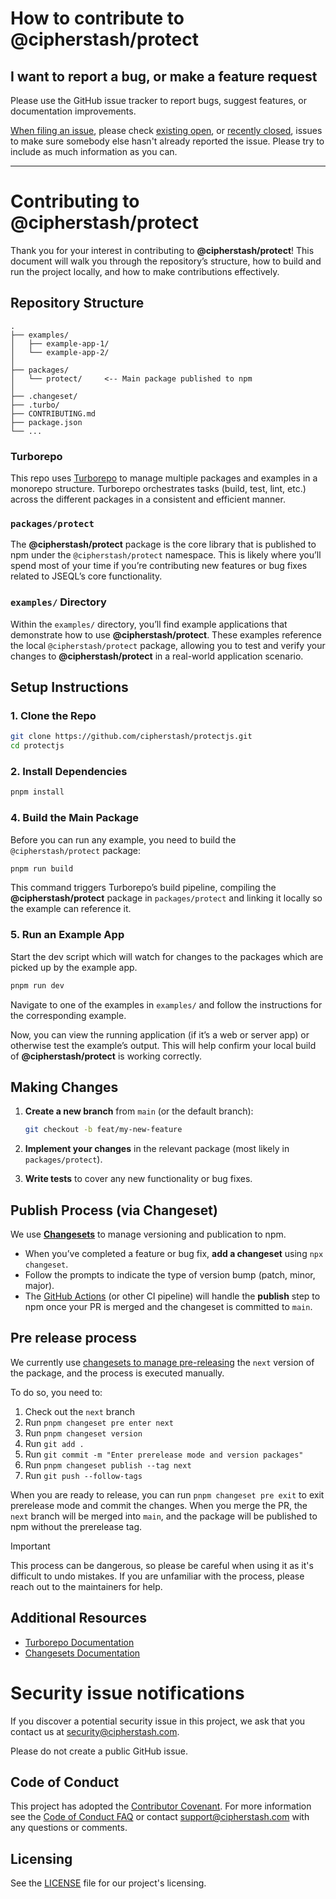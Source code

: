 # How to contribute to @cipherstash/protect

## I want to report a bug, or make a feature request

Please use the GitHub issue tracker to report bugs, suggest features, or documentation improvements.

[When filing an issue](https://github.com/cipherstash/protectjs/issues/new/choose), please check [existing open](https://github.com/cipherstash/protectjs/issues?q=is%3Aissue+is%3Aopen+sort%3Aupdated-desc), or [recently closed](https://github.com/cipherstash/protectjs/issues?q=is%3Aissue+sort%3Aupdated-desc+is%3Aclosed), issues to make sure somebody else hasn't already reported the issue. Please try to include as much information as you can.

---

# Contributing to @cipherstash/protect

Thank you for your interest in contributing to **@cipherstash/protect**! This document will walk you through the repository’s structure, how to build and run the project locally, and how to make contributions effectively.

## Repository Structure

```
.
├── examples/
│   ├── example-app-1/
│   └── example-app-2/
│
├── packages/
│   └── protect/     <-- Main package published to npm
│
├── .changeset/
├── .turbo/
├── CONTRIBUTING.md
├── package.json
└── ...
```

### Turborepo

This repo uses [Turborepo](https://turbo.build/) to manage multiple packages and examples in a monorepo structure. Turborepo orchestrates tasks (build, test, lint, etc.) across the different packages in a consistent and efficient manner.

### `packages/protect`

The **@cipherstash/protect** package is the core library that is published to npm under the `@cipherstash/protect` namespace. This is likely where you’ll spend most of your time if you’re contributing new features or bug fixes related to JSEQL’s core functionality.

### `examples/` Directory

Within the `examples/` directory, you’ll find example applications that demonstrate how to use **@cipherstash/protect**. These examples reference the local `@cipherstash/protect` package, allowing you to test and verify your changes to **@cipherstash/protect** in a real-world application scenario.

## Setup Instructions

### 1. Clone the Repo

```bash
git clone https://github.com/cipherstash/protectjs.git
cd protectjs
```

### 2. Install Dependencies

```bash
pnpm install
```

### 4. Build the Main Package

Before you can run any example, you need to build the `@cipherstash/protect` package:

```bash
pnpm run build
```

This command triggers Turborepo’s build pipeline, compiling the **@cipherstash/protect** package in `packages/protect` and linking it locally so the example can reference it.

### 5. Run an Example App

Start the dev script which will watch for changes to the packages which are picked up by the example app.

```bash
pnpm run dev
```

Navigate to one of the examples in `examples/` and follow the instructions for the corresponding example.

Now, you can view the running application (if it’s a web or server app) or otherwise test the example’s output. This will help confirm your local build of **@cipherstash/protect** is working correctly.

## Making Changes

1. **Create a new branch** from `main` (or the default branch):  
   ```bash
   git checkout -b feat/my-new-feature
   ```

2. **Implement your changes** in the relevant package (most likely in `packages/protect`).

3. **Write tests** to cover any new functionality or bug fixes.

## Publish Process (via Changeset)

We use [**Changesets**](https://github.com/changesets/changesets) to manage versioning and publication to npm.

- When you’ve completed a feature or bug fix, **add a changeset** using `npx changeset`. 
- Follow the prompts to indicate the type of version bump (patch, minor, major).
- The [GitHub Actions](./.github/workflows/) (or other CI pipeline) will handle the **publish** step to npm once your PR is merged and the changeset is committed to `main`.

## Pre release process

We currently use [changesets to manage pre-releasing](https://github.com/changesets/changesets/blob/main/docs/prereleases.md) the `next` version of the package, and the process is executed manually.

To do so, you need to:

1. Check out the `next` branch
2. Run `pnpm changeset pre enter next`
3. Run `pnpm changeset version`
4. Run `git add .`
5. Run `git commit -m "Enter prerelease mode and version packages"`
6. Run `pnpm changeset publish --tag next`
7. Run `git push --follow-tags`

When you are ready to release, you can run `pnpm changeset pre exit` to exit prerelease mode and commit the changes.
When you merge the PR, the `next` branch will be merged into `main`, and the package will be published to npm without the prerelease tag.

> [!IMPORTANT]
> This process can be dangerous, so please be careful when using it as it's difficult to undo mistakes.
> If you are unfamiliar with the process, please reach out to the maintainers for help.

## Additional Resources

- [Turborepo Documentation](https://turbo.build/repo/docs)
- [Changesets Documentation](https://github.com/changesets/changesets)

# Security issue notifications

If you discover a potential security issue in this project, we ask that you contact us at security@cipherstash.com.

Please do not create a public GitHub issue.

## Code of Conduct

This project has adopted the [Contributor Covenant](https://www.contributor-covenant.org/).
For more information see the [Code of Conduct FAQ](CODE_OF_CONDUCT.md) or contact support@cipherstash.com with any questions or comments.

## Licensing

See the [LICENSE](LICENSE.md) file for our project's licensing.

